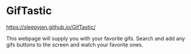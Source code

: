 # GifTastic
https://sleepyjen.github.io/GifTastic/

This webpage will supply you with your favorite gifs. Search and add any gifs buttons to the 
screen and watch your favorite ones. 

